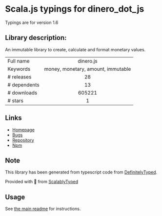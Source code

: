 
# Scala.js typings for dinero_dot_js

Typings are for version 1.6

## Library description:
An immutable library to create, calculate and format monetary values.

|                    |                 |
| ------------------ | :-------------: |
| Full name          | dinero.js |
| Keywords           | money, monetary, amount, immutable |
| # releases         | 28 |
| # dependents       | 13 |
| # downloads        | 605221 |
| # stars            | 1 |

## Links
- [Homepage](https://sarahdayan.github.io/dinero.js)
- [Bugs](https://github.com/sarahdayan/dinero.js/issues)
- [Repository](https://github.com/sarahdayan/dinero.js)
- [Npm](https://www.npmjs.com/package/dinero.js)
    


## Note
This library has been generated from typescript code from [DefinitelyTyped](https://definitelytyped.org).

Provided with :purple_heart: from [ScalablyTyped](https://github.com/oyvindberg/ScalablyTyped)

## Usage
See [the main readme](../../readme.md) for instructions.


